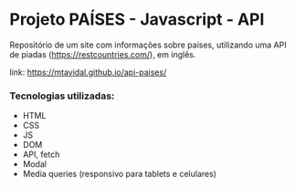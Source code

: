 # Projeto PAÍSES - Javascript - API

Repositório de um site com informações sobre países, utilizando uma API de piadas (https://restcountries.com/), em inglês.

link: https://mtavidal.github.io/api-paises/

### Tecnologias utilizadas: 
- HTML
- CSS
- JS
- DOM
- API, fetch
- Modal
- Media queries (responsivo para tablets e celulares)
